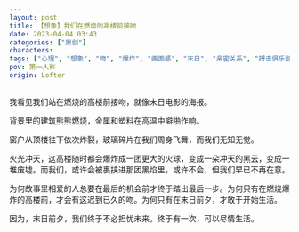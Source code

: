 ```yaml
---
layout: post
title: 【想象】我们在燃烧的高楼前接吻
date: 2023-04-04 03:43
categories: ["原创"]
characters: 
tags: ["心理", "想象", "吻", "爆炸", "画面感", "末日", "亲密关系", "搏击俱乐部", "西班牙"]
pov: 第一人称
origin: Lofter
---
```


我看见我们站在燃烧的高楼前接吻，就像末日电影的海报。

背景里的建筑熊熊燃烧，金属和塑料在高温中噼啪作响。

窗户从顶楼往下依次炸裂，玻璃碎片在我们周身飞舞，而我们无知无觉。

火光冲天，这高楼随时都会爆炸成一团更大的火球，变成一朵冲天的黑云，变成一堆废墟。而我们，或许会被裹挟进那团黑焰里，或许不会，但我们早已不再在意。

为何故事里相爱的人总要在最后的机会前才终于踏出最后一步。为何只有在燃烧爆炸的高楼前，才会有这迟到已久的吻。为何只有在末日前夕，才敢于开始生活。

因为，末日前夕，我们终于不必担忧未来。终于有一次，可以尽情生活。
